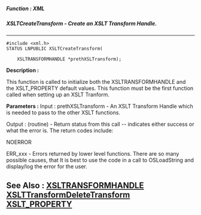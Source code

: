 ##### Function : XML
##### XSLTCreateTransform - Create an XSLT Transform Handle.
---
```
#include <xml.h>
STATUS LNPUBLIC XSLTCreateTransform(

	XSLTRANSFORMHANDLE *prethXSLTransform);
```
**Description :**

This function is called to initialize both the XSLTRANSFORMHANDLE and the 
XSLT_PROPERTY default values.  This function  must be the first function called 
when setting up an XSLT Tranform.

**Parameters :**
Input :
prethXSLTransform  -  An XSLT Transform Handle which is needed to pass to the other XSLT functions. 

Output :
(routine)  -  Return status from this call -- indicates either success or what the error is. The return codes include:

NOERROR 

ERR_xxx - Errors returned by lower level functions.  There are so many possible causes, that It is best to use the code in a call to OSLoadString and display/log the error for the user.



**See Also :**
[XSLTRANSFORMHANDLE](/domino-c-api-docs/reference/Data/XSLTRANSFORMHANDLE)
[XSLTTransformDeleteTransform](/domino-c-api-docs/reference/Func/XSLTTransformDeleteTransform)
[XSLT_PROPERTY](/domino-c-api-docs/reference/Data/XSLT_PROPERTY)
---
